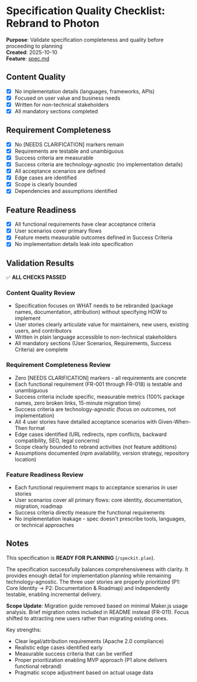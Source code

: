 # Specification Quality Checklist: Rebrand to Photon

**Purpose**: Validate specification completeness and quality before proceeding to planning  
**Created**: 2025-10-10  
**Feature**: [spec.md](../spec.md)

## Content Quality

- [x] No implementation details (languages, frameworks, APIs)
- [x] Focused on user value and business needs
- [x] Written for non-technical stakeholders
- [x] All mandatory sections completed

## Requirement Completeness

- [x] No [NEEDS CLARIFICATION] markers remain
- [x] Requirements are testable and unambiguous
- [x] Success criteria are measurable
- [x] Success criteria are technology-agnostic (no implementation details)
- [x] All acceptance scenarios are defined
- [x] Edge cases are identified
- [x] Scope is clearly bounded
- [x] Dependencies and assumptions identified

## Feature Readiness

- [x] All functional requirements have clear acceptance criteria
- [x] User scenarios cover primary flows
- [x] Feature meets measurable outcomes defined in Success Criteria
- [x] No implementation details leak into specification

## Validation Results

✅ **ALL CHECKS PASSED**

### Content Quality Review
- Specification focuses on WHAT needs to be rebranded (package names, documentation, attribution) without specifying HOW to implement
- User stories clearly articulate value for maintainers, new users, existing users, and contributors
- Written in plain language accessible to non-technical stakeholders
- All mandatory sections (User Scenarios, Requirements, Success Criteria) are complete

### Requirement Completeness Review
- Zero [NEEDS CLARIFICATION] markers - all requirements are concrete
- Each functional requirement (FR-001 through FR-018) is testable and unambiguous
- Success criteria include specific, measurable metrics (100% package names, zero broken links, 15-minute migration time)
- Success criteria are technology-agnostic (focus on outcomes, not implementation)
- All 4 user stories have detailed acceptance scenarios with Given-When-Then format
- Edge cases identified (URL redirects, npm conflicts, backward compatibility, SEO, legal concerns)
- Scope clearly bounded to rebrand activities (not feature additions)
- Assumptions documented (npm availability, version strategy, repository location)

### Feature Readiness Review
- Each functional requirement maps to acceptance scenarios in user stories
- User scenarios cover all primary flows: core identity, documentation, migration, roadmap
- Success criteria directly measure the functional requirements
- No implementation leakage - spec doesn't prescribe tools, languages, or technical approaches

## Notes

This specification is **READY FOR PLANNING** (`/speckit.plan`).

The specification successfully balances comprehensiveness with clarity. It provides enough detail for implementation planning while remaining technology-agnostic. The three user stories are properly prioritized (P1: Core Identity → P2: Documentation & Roadmap) and independently testable, enabling incremental delivery.

**Scope Update**: Migration guide removed based on minimal Maker.js usage analysis. Brief migration notes included in README instead (FR-011). Focus shifted to attracting new users rather than migrating existing ones.

Key strengths:
- Clear legal/attribution requirements (Apache 2.0 compliance)
- Realistic edge cases identified early
- Measurable success criteria that can be verified
- Proper prioritization enabling MVP approach (P1 alone delivers functional rebrand)
- Pragmatic scope adjustment based on actual usage data
